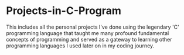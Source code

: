 # Projects-in-C-Program
This includes all the personal projects I've done using the legendary 'C' programming language that taught me many profound fundamental concepts of programming and served as a gateway to learning other programming languages I used later on in my coding journey.
